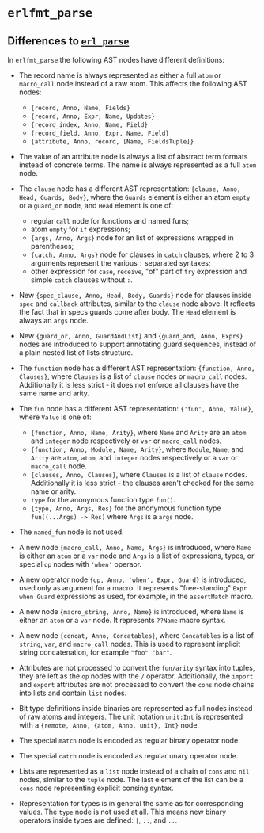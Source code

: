 # `erlfmt_parse`

## Differences to [`erl_parse`](https://www.erlang.org/doc/apps/erts/absform.html)

In `erlfmt_parse` the following AST nodes have different definitions:

* The record name is always represented as either a full `atom` or `macro_call`
  node instead of a raw atom. This affects the following AST nodes:
  * `{record, Anno, Name, Fields}`
  * `{record, Anno, Expr, Name, Updates}`
  * `{record_index, Anno, Name, Field}`
  * `{record_field, Anno, Expr, Name, Field}`
  * `{attribute, Anno, record, [Name, FieldsTuple]}`

* The value of an attribute node is always a list of abstract term formats
  instead of concrete terms. The name is always represented as a full `atom` node.

* The `clause` node has a different AST representation:
  `{clause, Anno, Head, Guards, Body}`, where the `Guards` element is either
  an atom `empty` or a `guard_or` node, and `Head` element is one of:
  * regular `call` node for functions and named funs;
  * atom `empty` for `if` expressions;
  * `{args, Anno, Args}` node for an list of expressions wrapped in parentheses;
  * `{catch, Anno, Args}` node for clauses in `catch` clauses, where
    2 to 3 arguments represent the various `:` separated syntaxes;
  * other expression for `case`, `receive`, "of" part of `try` expression
    and simple `catch` clauses without `:`.

* New `{spec_clause, Anno, Head, Body, Guards}` node for clauses inside
  `spec` and `callback` attributes, similar to the `clause` node above.
  It reflects the fact that in specs guards come after body. The `Head`
  element is always an `args` node.

* New `{guard_or, Anno, GuardAndList}` and `{guard_and, Anno, Exprs}` nodes
  are introduced to support annotating guard sequences, instead of a plain
  nested list of lists structure.

* The `function` node has a different AST representation:
  `{function, Anno, Clauses}`, where `Clauses` is a list of `clause` nodes
  or `macro_call` nodes. Additionally it is less strict - it does not enforce
  all clauses have the same name and arity.

* The `fun` node has a different AST representation:
  `{'fun', Anno, Value}`, where `Value` is one of:
  * `{function, Anno, Name, Arity}`, where `Name` and `Arity` are an `atom` and
    `integer` node respectively or `var` or `macro_call` nodes.
  * `{function, Anno, Module, Name, Arity}`, where `Module`, `Name`, and `Arity`
    are `atom`, `atom`, and `integer` nodes respectively or a `var` or `macro_call` node.
  * `{clauses, Anno, Clauses}`, where `Clauses` is a list of `clause` nodes.
    Additionally it is less strict - the clauses aren't checked for the same
    name or arity.
  * `type` for the anonymous function type `fun()`.
  * `{type, Anno, Args, Res}` for the anonymous function type `fun((...Args) -> Res)`
     where `Args` is a `args` node.

* The `named_fun` node is not used.

* A new node `{macro_call, Anno, Name, Args}` is introduced, where `Name` is
  either an `atom` or a `var` node and `Args` is a list of expressions, types,
  or special `op` nodes with `'when'` operaor.

* A new operator node `{op, Anno, 'when', Expr, Guard}` is introduced, used only as
  argument for a macro. It represents "free-standing" `Expr when Guard` expressions
  as used, for example, in the `assertMatch` macro.

* A new node `{macro_string, Anno, Name}` is introduced, where `Name` is either
  an `atom` or a `var` node. It represents `??Name` macro syntax.

* A new node `{concat, Anno, Concatables}`, where `Concatables` is a list of
  `string`, `var`, and `macro_call` nodes. This is used to represent implicit
  string concatenation, for example `"foo" "bar"`.

* Attributes are not processed to convert the `fun/arity` syntax into tuples,
  they are left as the `op` nodes with the `/` operator. Additionally, the
  `import` and `export` attributes are not processed to convert the `cons` node
  chains into lists and contain `list` nodes.

* Bit type definitions inside binaries are represented as full nodes instead
  of raw atoms and integers. The unit notation `unit:Int` is represented with
  a `{remote, Anno, {atom, Anno, unit}, Int}` node.

* The special `match` node is encoded as regular binary operator node.

* The special `catch` node is encoded as regular unary operator node.

* Lists are represented as a `list` node instead of a chain of `cons` and `nil` nodes,
  similar to the `tuple` node. The last element of the list can be a `cons` node
  representing explicit consing syntax.

* Representation for types is in general the same as for corresponding values.
  The `type` node is not used at all. This means new binary operators inside types
  are defined: `|`, `::`, and `..`.
